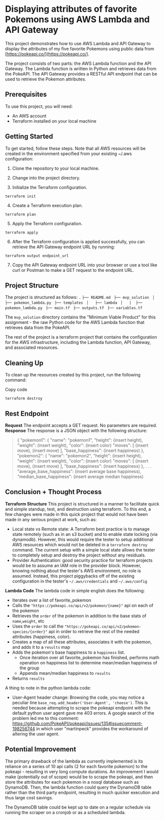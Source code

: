 
# Displaying attributes of favorite Pokemons using AWS Lambda and API Gateway

This project demonstrates how to use AWS Lambda and API Gateway to display the attributes of my five favorite Pokemons using public data from [https://pokeapi.co/](https://pokeapi.co/).

The project consists of two parts: the AWS Lambda function and the API Gateway. The Lambda function is written in Python and retrieves data from the PokeAPI. The API Gateway provides a RESTful API endpoint that can be used to retrieve the Pokemon attributes.

## Prerequisites

To use this project, you will need:

-   An AWS account
-   Terraform installed on your local machine

## Getting Started

To get started, follow these steps. Note that all AWS resources will be created in the environment specified from your existing ~/.aws configuration:

1.  Clone the repository to your local machine.
    
2.  Change into the project directory.
    
3.  Initialize the Terraform configuration.

`terraform init` 

4.  Create a Terraform execution plan.

`terraform plan` 

5.  Apply the Terraform configuration.

`terraform apply` 

6.  After the Terraform configuration is applied successfully, you can retrieve the API Gateway endpoint URL by running:

`terraform output endpoint_url` 

7.  Copy the API Gateway endpoint URL into your browser or use a tool like curl or Postman to make a GET request to the endpoint URL.

## Project Structure

The project is structured as follows:
`.` 
` ├── README.md ` 
` ├── mvp_solution`
 ` │   ├── pokemon_lambda.py` 
 ` ├── templates`
 ` │   ├── lambda`
 ` │   |  ├── pokemon_lambda.py`
` ├── main.tf` 
` ├── outputs.tf` 
` ├── variables.tf` 

The `mvp_solution` directory contains the "Minimum Viable Product" for this assignment - the raw Python code for the AWS Lambda function that retrieves data from the PokeAPI.

The rest of the project is a terraform project that contains the configuration for the AWS infrastructure, including the Lambda function, API Gateway, and associated resources.

## Cleaning Up

To clean up the resources created by this project, run the following command:

Copy code

`terraform destroy` 

## Rest Endpoint

**Request**
The endpoint accepts a GET request. No parameters are required.
**Response**
The response is a JSON object with the following structure:

> {
  "pokemon1": {
    "name": "pokemon1",
    "height": (insert height),
    "weight": (insert weight),
    "color": (insert color)
    "moves": [
      (insert move),
      (insert move)
    ],
    "base_happiness": (insert happiness)
  },
  "pokemon2": {
    "name": "pokemon2",
    "height": (insert height),
    "weight": (insert weight),
    "color": (insert color)
    "moves": [
      (insert move),
      (insert move)
    ],
    "base_happiness": (insert happiness)
  },
  .
  .
  .
  "average_base_happiness": (insert average base happiness),
  "median_base_happiness": (insert average median happiness)


## Conclusion + Thought Process

**Terraform Structure**
This project is structured in a manner to facilitate quick and simple standup, test, and destruction using terraform. To this end, a few changes were made in this quick project that would not have been made in any serious project at work, such as:

- Local state vs Remote state: A Terraform best practice is to manage state remotely (such as in an s3 bucket) and to enable state locking (via dynamodb). However, this would require the tester to setup additional AWS resources which would not be deleted in a `terraform destroy` command. The current setup with a simple local state allows the tester to completely setup and destroy the project without any residuals.
- Provider Authentication:  good security practice for terraform projects would be to assume an IAM role in the provider block. However, knowing nothing about the tester's AWS environment, no role is assumed. Instead, this project piggybacks off of the existing configuration in the tester's `~/.aws/credentials` and `~/.aws/config`

**Lambda Code**
The lambda code in simple english does the following:

- Iterates over a list of favorite_pokemon
- Calls the `"https://pokeapi.co/api/v2/pokemon/{name}"` api on each of the pokemon
- Retrieves the `order` of the pokemon in addition to the base stats of `name`,`weight`, etc
- Uses the `order` to call the `"https://pokeapi.co/api/v2/pokemon-species/{order}"` api in order to retrieve the rest of the needed attributes (happiness, color).
- Creates a map of all these attributes, associates it with the pokemon, and adds it to a `results` map
- Adds the pokemon's base happiness to a `happiness` list.
	- Once iteration over all favorite_pokemon has finished, performs math operation on happiness list to determine mean/median happiness of the group
	- Appends mean/median happiness to `results`
- Returns `results`


A thing to note in the python lambda code:

- User-Agent header change: Browsing the code, you may notice a peculiar line `base_req.add_header('User-Agent', 'cheese')`. This is needed because attempting to scrape the pokeapi endpoint with the default python user agent gave me 403 errors. A google search of the problem led me to this comment: https://github.com/PokeAPI/pokeapi/issues/135#issuecomment-198256744 in which user "martinpeck" provides the workaround of altering the user agent.

## Potential Improvement

The primary drawback of the lambda as currently implemented is its reliance on a series of 10 api calls (2 for each favorite pokemon) to the pokeapi - resulting in very long compute durations. An improvement I would make (potentially out of scope) would be to scrape the pokeapi, and then store the attributes for each pokemon in a nosql database such as DynamoDB. Then, the lambda function could query the DynamoDB table rather than the third party endpoint, resulting in much quicker execution and thus large cost savings. 

The DynamoDB table could be kept up to date on a regular schedule via running the scraper on a cronjob or as a scheduled lambda.